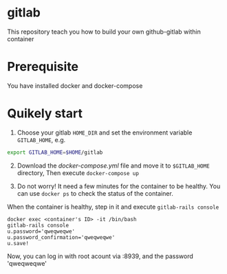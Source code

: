 # gitlab
This repository teach you how to build your own github-gitlab within container
# Prerequisite
You have installed docker and docker-compose
# Quikely start
1. Choose your gitlab `HOME_DIR` and set the environment variable `GITLAB_HOME`, e.g.
```bash
export GITLAB_HOME=$HOME/gitlab
```
2. Download the *docker-compose.yml* file and move it to `$GITLAB_HOME` directory, Then execute `docker-compose up`

3. Do not worry! It need a few minutes for the container to be healthy. You can use `docker ps` to check the status of the container.

When the container is healthy, step in it and execute `gitlab-rails console`
```shell
docker exec <container's ID> -it /bin/bash
gitlab-rails console
u.password='qweqweqwe'
u.password_confirmation='qweqweqwe'
u.save!
```
Now, you can log in with root acount via <ip>:8939, and the password 'qweqweqwe'
